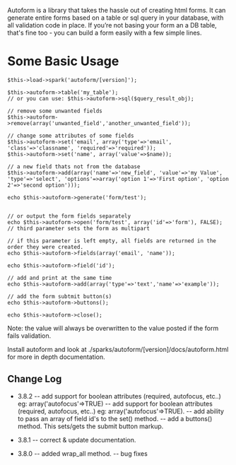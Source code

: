 Autoform is a library that takes the hassle out of creating html forms. It can generate entire forms based on a table or sql query in your database, with all validation code in place.
If you’re not basing your form an a DB table, that's fine too - you can build a form easily with a few simple lines.

# Some Basic Usage

	$this->load->spark('autoform/[version]');

	$this->autoform->table('my_table');
	// or you can use: $this->autoform->sql($query_result_obj);

	// remove some unwanted fields
	$this->autoform->remove(array('unwanted_field','another_unwanted_field'));

	// change some attributes of some fields
	$this->autoform->set('email', array('type'=>'email', 'class'=>'classname', 'required'=>'required'));
	$this->autoform->set('name', array('value'=>$name));

	// a new field thats not from the database
	$this->autoform->add(array('name'=>'new_field', 'value'=>'my Value', 'type'=>'select', 'options'=>array('option 1'=>'First option', 'option 2'=>'second option')));

	echo $this->autoform->generate('form/test');


	// or output the form fields separately
	echo $this->autoform->open('form/test', array('id'=>'form'), FALSE); // third parameter sets the form as multipart
	
	// if this parameter is left empty, all fields are returned in the order they were created. 
	echo $this->autoform->fields(array('email', 'name'));
	
	echo $this->autoform->field('id');

	// add and print at the same time
	echo $this->autoform->add(array('type'=>'text','name'=>'example'));

	// add the form subtmit button(s)
	echo $this->autoform->buttons();
	
	echo $this->autoform->close();


Note: the value will always be overwritten to the value posted if the form fails validation.

Install autoform and look at ./sparks/autoform/[version]/docs/autoform.html for more in depth documentation.

## Change Log

- 3.8.2
-- add support for boolean attributes (required, autofocus, etc..) eg: array('autofocus'=>TRUE)
-- add support for boolean attributes (required, autofocus, etc..) eg: array('autofocus'=>TRUE).
-- add ability to pass an array of field id's to the set() method.
-- add a buttons() method. This sets/gets the submit button markup.

- 3.8.1
-- correct & update documentation.

- 3.8.0
-- added wrap_all method.
-- bug fixes

